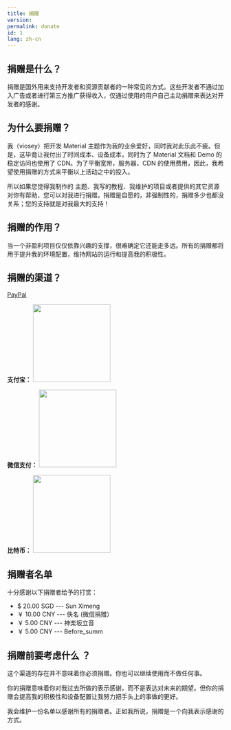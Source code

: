 ```yaml
---
title: 捐赠
version:
permalink: donate
id: 1
lang: zh-cn
---
```

## 捐赠是什么？

捐赠是国外用来支持开发者和资源贡献者的一种常见的方式。这些开发者不通过加入广告或者进行第三方推广获得收入，仅通过使用的用户自己主动捐赠来表达对开发者的感谢。

## 为什么要捐赠？

我（viosey）把开发 Material 主题作为我的业余爱好，同时我对此乐此不疲。但是，这毕竟让我付出了时间成本、设备成本，同时为了 Material 文档和 Demo 的稳定访问也使用了 CDN。为了平衡宽带，服务器，CDN 的使用费用，因此，我希望使用捐赠的方式来平衡以上活动之中的投入。

所以如果您觉得我制作的 主题、我写的教程、我维护的项目或者提供的其它资源对你有帮助，您可以对我进行捐赠。捐赠是自愿的，非强制性的，捐赠多少也都没关系；您的支持就是对我最大的支持！

## 捐赠的作用？

当一个非盈利项目仅仅依靠兴趣的支撑，很难确定它还能走多远。所有的捐赠都将用于提升我的环境配置，维持网站的运行和提高我的积极性。 

## 捐赠的渠道？

[PayPal](https://www.paypal.me/viosey)

**支付宝：**
<img src="/images/donate/AliPayQR.png" width="180px" height="180px">

**微信支付：**
<img src="/images/donate/WeChanQR.png" width="180px" height="180px">

**比特币：**
<img src="/images/donate/BTCQR.png" width="180px" height="180px">

## 捐赠者名单

十分感谢以下捐赠者给予的打赏：
- $ 20.00 SGD --- Sun Ximeng
- ￥ 10.00 CNY --- 佚名 (微信捐赠）
- ￥ 5.00 CNY --- 神楽坂立音
- ￥ 5.00 CNY --- Before_summ

## 捐赠前要考虑什么 ？

这个渠道的存在并不意味着你必须捐赠。你也可以继续使用而不做任何事。

你的捐赠意味着你对我过去所做的表示感谢，而不是表达对未来的期望。但你的捐赠会提高我的积极性和设备配置让我努力把手头上的事做的更好。

我会维护一份名单以感谢所有的捐赠者。正如我所说，捐赠是一个向我表示感谢的方式。